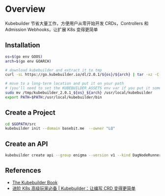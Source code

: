 # Overview

Kubebuilder 节省大量工作，方便用户从零开始开发 CRDs，Controllers 和 Admission Webhooks，让扩展 K8s 变得更简单

## Installation

```bash
os=$(go env GOOS)
arch=$(go env GOARCH)

# download kubebuilder and extract it to tmp
curl -sL https://go.kubebuilder.io/dl/2.0.1/${os}/${arch} | tar -xz -C /tmp/

# move to a long-term location and put it on your path
# (you'll need to set the KUBEBUILDER_ASSETS env var if you put it somewhere else)
sudo mv /tmp/kubebuilder_2.0.1_${os}_${arch} /usr/local/kubebuilder
export PATH=$PATH:/usr/local/kubebuilder/bin
```

## Create a Project

```bash
cd $GOPATH/src
kubebuilder init --domain basebit.me  --owner "LQ"
```

## Create an API

```bash
kubebuilder create api --group enigma --version v1 --kind DagNodeRunner
```



## References

- [The Kubebuilder Book](https://book.kubebuilder.io/introduction.html)
- [进阶 K8s 高级玩家必备 | Kubebuilder：让编写 CRD 变得更简单](https://mp.weixin.qq.com/s/UzEcj2eXKM0m8f4XzZCYAA)